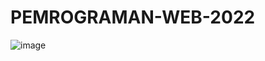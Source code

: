 # PEMROGRAMAN-WEB-2022

![image](https://user-images.githubusercontent.com/89465226/204328672-2b3c5950-1d95-4c86-a2fc-df080bfe917f.png)
